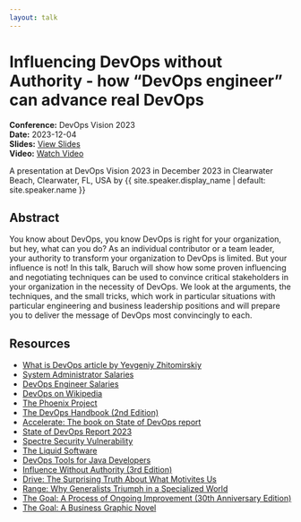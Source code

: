 ```yaml
---
layout: talk
---
```


<!-- Source: https://noti.st/jbaruch/lF50gm/influencing-devops-without-authority-how-devops-engineer-can-advance-real-devops -->
# Influencing DevOps without Authority - how “DevOps engineer” can advance real DevOps

**Conference:** DevOps Vision 2023  
**Date:** 2023-12-04  
**Slides:** [View Slides](https://drive.google.com/file/d/1_0n7S71mZWCpM7I39Z40DOsFRIGozObL/view)  
**Video:** [Watch Video](https://www.youtube.com/watch?v=2uuaFMkg_QY)  

A presentation at DevOps Vision 2023 in
                    December 2023 in
                    Clearwater Beach, Clearwater, FL, USA by 
                    {{ site.speaker.display_name | default: site.speaker.name }}

## Abstract

You know about DevOps, you know DevOps is right for your organization, but hey, what can you do? As an individual contributor or a team leader, your authority to transform your organization to DevOps is limited. But your influence is not!
In this talk, Baruch will show how some proven influencing and negotiating techniques can be used to convince critical stakeholders in your organization in the necessity of DevOps.
We look at the arguments, the techniques, and the small tricks, which work in particular situations with particular engineering and business leadership positions and will prepare you to deliver the message of DevOps most convincingly to each.

## Resources

- [What is DevOps article by Yevgeniy Zhitomirskiy](https://medium.com/@yevgeniy.zhitomirskiy/what-is-devops-9a1acc0c2a28)
- [System Administrator Salaries](https://www.ziprecruiter.com/Salaries/System-Administrator-Salary)
- [DevOps Engineer Salaries](https://www.ziprecruiter.com/Salaries/Devops-Engineer-Salary)
- [DevOps on Wikipedia](https://en.wikipedia.org/wiki/DevOps)
- [The Phoenix Project](https://itrevolution.com/product/the-phoenix-project/)
- [The DevOps Handbook (2nd Edition)](https://itrevolution.com/product/the-devops-handbook-second-edition/)
- [Accelerate: The book on State of DevOps report](https://itrevolution.com/product/accelerate/)
- [State of DevOps Report 2023](https://cloud.google.com/devops/state-of-devops)
- [Spectre Security Vulnerability](https://en.wikipedia.org/wiki/Spectre_(security_vulnerability))
- [The Liquid Software](https://amzn.to/3Nvx4ir)
- [DevOps Tools for Java Developers](https://amzn.to/3Ny2xAB)
- [Influence Without Authority (3rd Edition)](https://amzn.to/3sUp03o)
- [Drive: The Surprising Truth About What Motivites Us](https://www.danpink.com/books/drive/)
- [Range: Why Generalists Triumph in a Specialized World](https://davidepstein.com/the-range/)
- [The Goal: A Process of Ongoing Improvement (30th Anniversary Edition)](https://amzn.to/3uIvjrf)
- [The Goal: A Business Graphic Novel](https://amzn.to/3uL3n67)
